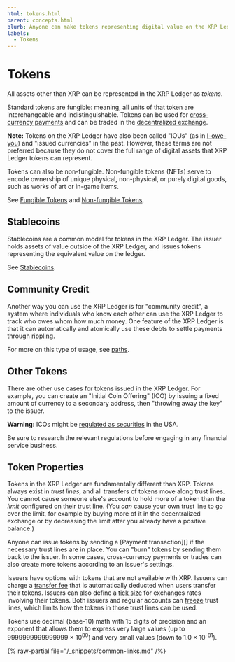 ```yaml
---
html: tokens.html
parent: concepts.html
blurb: Anyone can make tokens representing digital value on the XRP Ledger.
labels:
  - Tokens
---
```

# Tokens

All assets other than XRP can be represented in the XRP Ledger as _tokens_.

Standard tokens are fungible: meaning, all units of that token are interchangeable and indistinguishable. Tokens can be used for [cross-currency payments](../payment-types/cross-currency-payments.md) and can be traded in the [decentralized exchange](decentralized-exchange/index.md).

**Note:** Tokens on the XRP Ledger have also been called "IOUs" (as in [I-owe-you](https://en.wikipedia.org/wiki/IOU)) and "issued currencies" in the past. However, these terms are not preferred because they do not cover the full range of digital assets that XRP Ledger tokens can represent. <!-- STYLE_OVERRIDE: ious -->

Tokens can also be non-fungible. Non-fungible tokens (NFTs) serve to encode ownership of unique physical, non-physical, or purely digital goods, such as works of art or in-game items.

See [Fungible Tokens](fungible-tokens/index.md) and [Non-fungible Tokens](nfts/index.md).

## Stablecoins

Stablecoins are a common model for tokens in the XRP Ledger. The issuer holds assets of  value outside of the XRP Ledger, and issues tokens representing the equivalent value on the ledger.

See [Stablecoins](fungible-tokens/stablecoins/index.md).

## Community Credit

Another way you can use the XRP Ledger is for "community credit", a system where individuals who know each other can use the XRP Ledger to track who owes whom how much money. One feature of the XRP Ledger is that it can automatically and atomically use these debts to settle payments through [rippling](fungible-tokens/rippling.md).

For more on this type of usage, see [paths](fungible-tokens/paths.md). <!--{# TODO: It would be nice to be able to link to a page with more illustrative examples of community credit. #}-->

## Other Tokens

There are other use cases for tokens issued in the XRP Ledger. For example, you can create an "Initial Coin Offering" (ICO) by issuing a fixed amount of currency to a secondary address, then "throwing away the key" to the issuer.

**Warning:** ICOs might be [regulated as securities](https://www.sec.gov/oiea/investor-alerts-and-bulletins/ib_coinofferings) in the USA. <!-- SPELLING_IGNORE: ico, icos -->

Be sure to research the relevant regulations before engaging in any financial service business.

## Token Properties

Tokens in the XRP Ledger are fundamentally different than XRP. Tokens always exist in _trust lines_, and all transfers of tokens move along trust lines. You cannot cause someone else's account to hold more of a token than the _limit_ configured on their trust line. (You _can_ cause your own trust line to go over the limit, for example by buying more of it in the decentralized exchange or by decreasing the limit after you already have a positive balance.)

Anyone can issue tokens by sending a [Payment transaction][] if the necessary trust lines are in place. You can "burn" tokens by sending them back to the issuer. In some cases, cross-currency payments or trades can also create more tokens according to an issuer's settings.

Issuers have options with tokens that are not available with XRP. Issuers can charge a [transfer fee](transfer-fees.md) that is automatically deducted when users transfer their tokens. Issuers can also define a [tick size](decentralized-exchange/ticksize.md) for exchanges rates involving their tokens. Both issuers and regular accounts can [freeze](fungible-tokens/freezes.md) trust lines, which limits how the tokens in those trust lines can be used.

Tokens use decimal (base-10) math with 15 digits of precision and an exponent that allows them to express very large values (up to 9999999999999999 × 10<sup>80</sup>) and very small values (down to 1.0 × 10<sup>-81</sup>).

{% raw-partial file="/_snippets/common-links.md" /%}
